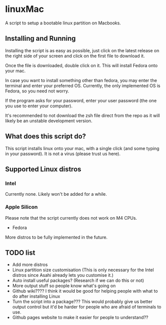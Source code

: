 # linuxMac
A script to setup a bootable linux partition on Macbooks.

## Installing and Running
Installing the script is as easy as possible, just click on the latest release on the right side of your screen and click on the first file to download it.

Once the file is downloaded, double click on it. This will install Fedora onto your mac.

In case you want to install something other than fedora, you may enter the terminal and enter your preferred OS. Currently, the only implemented OS is Fedora, so you need not worry.

If the program asks for your password, enter your user password (the one you use to enter your computer).

It's recommended to not download the zsh file direct from the repo as it will likely be an unstable development version.

## What does this script do?
This script installs linux onto your mac, with a single click (and some typing in your password). It is not a virus (please trust us here).

## Supported Linux distros
### Intel
Currently none. Likely won't be added for a while.
### Apple Silicon
Please note that the script currently does not work on M4 CPUs.

- Fedora

More distros to be fully implemented in the future.


## TODO list
- Add more distros
- Linux partition size customisation (This is only necessary for the Intel distros since Asahi already lets you customise it.)
- Auto install useful packages? (Research if we can do this or not)
- More output stuff so people know what's going on
- Github wiki???? I think it would be good for helping people with what to do after installing Linux
- Turn the script into a package??? This would probably give us better output control but it'd be harder for people who are afraid of terminals to use.
- Github pages website to make it easier for people to understand??
